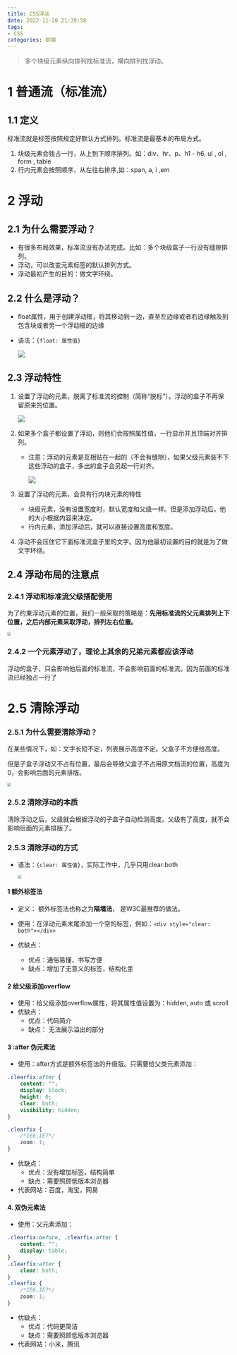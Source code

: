 ```yaml
---
title: CSS浮动
date: 2022-11-20 21:39:58
tags:
- CSS
categories: 前端
---
```


> 多个块级元素纵向排列找标准流，横向排列找浮动。

# 1 普通流（标准流）

## 1.1 定义

标准流就是标签按照规定好默认方式排列。标准流是最基本的布局方式。

1. 块级元素会独占一行，从上到下顺序排列。如：div、hr、p、h1 - h6, ul , ol , form , table
2. 行内元素会按照顺序，从左往右排序,如：span, a, i ,em 

# 2 浮动

## 2.1 为什么需要浮动？

- 有很多布局效果，标准流没有办法完成。比如：多个块级盒子一行没有缝隙排列。
- 浮动，可以改变元素标签的默认排列方式。
- 浮动最初产生的目的：做文字环绕。

## 2.2 什么是浮动？

- float属性，用于创建浮动框，将其移动到一边，直至左边缘或者右边缘触及到包含块或者另一个浮动框的边缘

- 语法：`{float: 属性值}`

  ![](https://panyuro.oss-cn-beijing.aliyuncs.com/20221126195705.png)







## 2.3 浮动特性

1. 设置了浮动的元素，脱离了标准流的控制（简称“脱标”）。浮动的盒子不再保留原来的位置。

   ![](https://panyuro.oss-cn-beijing.aliyuncs.com/20221126200811.png)

2. 如果多个盒子都设置了浮动，则他们会按照属性值，一行显示并且顶端对齐排列。

   - 注意：浮动的元素是互相贴在一起的（不会有缝隙），如果父级元素装不下这些浮动的盒子，多出的盒子会另起一行对齐。

     ![](https://panyuro.oss-cn-beijing.aliyuncs.com/20221126222207.png)

3. 设置了浮动的元素，会具有行内块元素的特性
   - 块级元素，没有设置宽度时，默认宽度和父级一样。但是添加浮动后，他的大小根据内容来决定。
   - 行内元素，添加浮动后，就可以直接设置高度和宽度。
   
4. 浮动不会压住它下面标准流盒子里的文字。因为他最初设置的目的就是为了做文字环绕。

## 2.4 浮动布局的注意点

### 2.4.1  浮动和标准流父级搭配使用

为了约束浮动元素的位置，我们一般采取的策略是：**先用标准流的父元素排列上下位置，之后内部元素采取浮动，排列左右位置。**

<img src="https://panyuro.oss-cn-beijing.aliyuncs.com/20221126230639.png" style="zoom:50%;" />

### 2.4.2 一个元素浮动了，理论上其余的兄弟元素都应该浮动

浮动的盒子，只会影响他后面的标准流，不会影响前面的标准流。因为前面的标准流已经独占一行了

# 2.5 清除浮动

### 2.5.1 为什么需要清除浮动？

在某些情况下，如：文字长短不定，列表展示高度不定。父盒子不方便给高度。

但是子盒子浮动又不占有位置，最后会导致父盒子不占用原文档流的位置，高度为0，会影响后面的元素排版。

<img src="https://panyuro.oss-cn-beijing.aliyuncs.com/20221127000827.png" style="zoom:50%;" />

### 2.5.2 清除浮动的本质

清除浮动之后，父级就会根据浮动的子盒子自动检测高度。父级有了高度，就不会影响后面的元素排版了。

### 2.5.3 清除浮动的方式

- 语法：`{clear: 属性值}`，实际工作中，几乎只用clear:both

  <img src="https://panyuro.oss-cn-beijing.aliyuncs.com/20221127112835.png" style="zoom:50%;" />



#### 1 额外标签法

- 定义： 额外标签法也称之为**隔墙法**， 是W3C最推荐的做法。

- 使用：在浮动元素末尾添加一个空的标签，例如：`<div style="clear: both"></div>`
- 优缺点：
  - 优点：通俗易懂，书写方便
  - 缺点：增加了无意义的标签，结构化差

#### 2 给父级添加overflow

- 使用：给父级添加overflow属性，将其属性值设置为：hidden, auto 或 scroll
- 优缺点：
  - 优点：代码简介
  - 缺点： 无法展示溢出的部分

#### 3 :after 伪元素法

- 使用：after方式是额外标签法的升级版。只需要给父类元素添加：

```css
.clearfix:after {
    content: "";
    display: block;
    height: 0;
    clear: both;
    visibility: hidden;
}

.clearfix {
    /*IE6,IE7*/
    zoom: 1;
}
```

- 优缺点：
  - 优点：没有增加标签，结构简单
  - 缺点：需要照顾低版本浏览器
- 代表网站：百度，淘宝，网易

#### 4. 双伪元素法

- 使用：父元素添加：

```css
.clearfix:before, .clearfix:after {
    content: "";
    display: table;
}
.clearfix:after {
    clear: both;
}
.clearfix {
    /*IE6,IE7*/
    zoom: 1;
}
```

- 优缺点：
  - 优点：代码更简洁
  - 缺点：需要照顾低版本浏览器
- 代表网站：小米，腾讯

